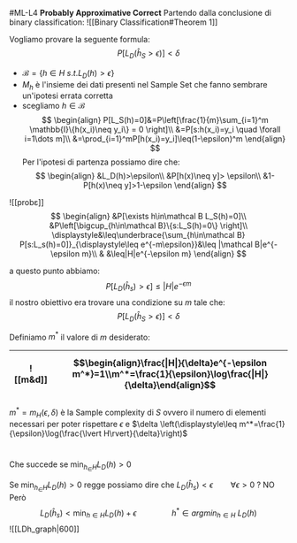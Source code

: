 #ML-L4
**Probably Approximative Correct**
                                                                                                                                                                                                                                                                                                                                                                                                                                                                                                                                Partendo dalla conclusione di binary classification:
![[Binary Classification#Theorem 1]]

Vogliamo provare la seguente formula:
$$P[L_D(\hat h_S>\epsilon)]< \delta$$

                                                                                                                                                                                                                                                                                                                                                                                                                                                                                       
- $\mathcal B=\{h\in H\ s.t. L_D(h)>\epsilon\}$ 
- $M_h$ è  l'insieme dei dati presenti nel Sample Set che fanno sembrare un'ipotesi errata corretta
- scegliamo $h\in \mathcal B$ 
$$
\begin{align}
P[L_S(h)=0]&=P\left[\frac{1}{m}\sum_{i=1}^m \mathbb{I}\{h(x_i)\neq y_i\} = 0 \right]\\
&=P[s:h(x_i)=y_i \quad \forall i=1\dots m]\\
&=\prod_{i=1}^mP[h(x_i)=y_i]\leq(1-\epsilon)^m
\end{align}
$$
Per l'ipotesi di partenza possiamo dire che:
$$
\begin{align}
&L_D(h)>\epsilon\\
&P[h(x)\neq y]> \epsilon\\
&1-P[h(x)\neq y]>1-\epsilon
\end{align}
$$

![[probε]]
$$
\begin{align}
&P[\exists h\in\mathcal B L_S(h)=0]\\
&P\left[\bigcup_{h\in\mathcal B}\{s:L_S(h)=0\} \right]\\
\displaystyle&\leq\underbrace{\sum_{h\in\mathcal B} P[s:L_s(h)=0]}_{\displaystyle\leq e^{-m\epsilon}}&\leq |\mathcal B|e^{-\epsilon m}\\
& &\leq|H|e^{-\epsilon m}
\end{align}
$$

a questo punto abbiamo:
$$P[L_D(\hat h_s)>\epsilon]\leq|H|e^{-\epsilon m}$$
il nostro obiettivo era trovare una condizione su $m$ tale che:
$$P[L_D(\hat h_S>\epsilon)]< \delta$$

Definiamo $m^*$  il valore di $m$ desiderato:

| ![[m&d]] | $$\begin{align}\frac{\|H\|}{\delta}e^{-\epsilon m^*}=1\\m^*=\frac{1}{\epsilon}\log\frac{\|H\|}{\delta}\end{align}$$ |
| -------- | ------------------------------------------------------------------------------------------------------------------- |
$m^*=m_H(\epsilon,\delta)$ è la Sample complexity di $S$ ovvero il numero di elementi necessari per poter rispettare $\epsilon$ e $\delta \left(\displaystyle\leq m^*=\frac{1}{\epsilon}\log(\frac{\lvert H\rvert}{\delta}\right)$

# 

Che succede se $\min_{h_\in H}L_D(h)>0$ 

Se $\min_{h_\in H}L_D(h)>0$ regge possiamo dire che $L_D(\hat h_s)<\epsilon\qquad \forall\epsilon>0$ ? NO
Però
$$
L_D(\hat h_s)<\min_{h\in H} L_D(h)+\epsilon\qquad \qquad h^* \in argmin_{h\in H}\  L_D(h)
$$
![[LDh_graph|600]]